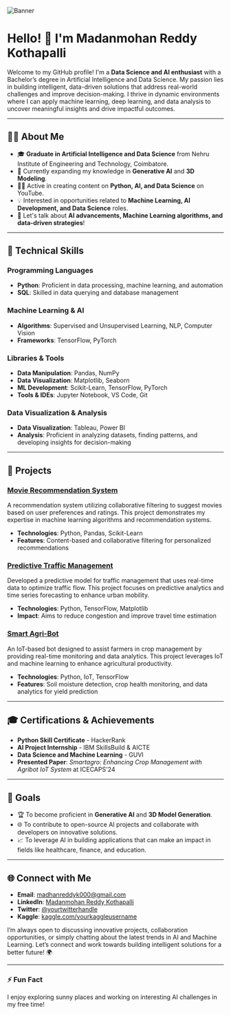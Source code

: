 ![Banner](https://github.com/madhanreddy23/madhanreddy23/blob/main/Madanmohan.png)

# Hello! 👋 I'm Madanmohan Reddy Kothapalli

Welcome to my GitHub profile! I'm a **Data Science and AI enthusiast** with a Bachelor’s degree in Artificial Intelligence and Data Science. My passion lies in building intelligent, data-driven solutions that address real-world challenges and improve decision-making. I thrive in dynamic environments where I can apply machine learning, deep learning, and data analysis to uncover meaningful insights and drive impactful outcomes.

---

## 🧑‍💻 About Me

- 🎓 **Graduate in Artificial Intelligence and Data Science** from Nehru Institute of Engineering and Technology, Coimbatore.
- 🌱 Currently expanding my knowledge in **Generative AI** and **3D Modeling**.
- 👨‍🏫 Active in creating content on **Python, AI, and Data Science** on YouTube.
- 💡 Interested in opportunities related to **Machine Learning, AI Development, and Data Science** roles.
- 💬 Let's talk about **AI advancements, Machine Learning algorithms, and data-driven strategies**!

---

## 🔧 Technical Skills

### Programming Languages
- **Python**: Proficient in data processing, machine learning, and automation
- **SQL**: Skilled in data querying and database management

### Machine Learning & AI
- **Algorithms**: Supervised and Unsupervised Learning, NLP, Computer Vision
- **Frameworks**: TensorFlow, PyTorch

### Libraries & Tools
- **Data Manipulation**: Pandas, NumPy
- **Data Visualization**: Matplotlib, Seaborn
- **ML Development**: Scikit-Learn, TensorFlow, PyTorch
- **Tools & IDEs**: Jupyter Notebook, VS Code, Git

### Data Visualization & Analysis
- **Data Visualization**: Tableau, Power BI
- **Analysis**: Proficient in analyzing datasets, finding patterns, and developing insights for decision-making

---

## 🚀 Projects

### [Movie Recommendation System](https://github.com/yourusername/movie-recommendation)
A recommendation system utilizing collaborative filtering to suggest movies based on user preferences and ratings. This project demonstrates my expertise in machine learning algorithms and recommendation systems.

- **Technologies**: Python, Pandas, Scikit-Learn
- **Features**: Content-based and collaborative filtering for personalized recommendations

### [Predictive Traffic Management](https://github.com/yourusername/traffic-management)
Developed a predictive model for traffic management that uses real-time data to optimize traffic flow. This project focuses on predictive analytics and time series forecasting to enhance urban mobility.

- **Technologies**: Python, TensorFlow, Matplotlib
- **Impact**: Aims to reduce congestion and improve travel time estimation

### [Smart Agri-Bot](https://github.com/yourusername/smart-agri-bot)
An IoT-based bot designed to assist farmers in crop management by providing real-time monitoring and data analytics. This project leverages IoT and machine learning to enhance agricultural productivity.

- **Technologies**: Python, IoT, TensorFlow
- **Features**: Soil moisture detection, crop health monitoring, and data analytics for yield prediction

---

## 🎓 Certifications & Achievements

- **Python Skill Certificate** - HackerRank
- **AI Project Internship** - IBM SkillsBuild & AICTE
- **Data Science and Machine Learning** - GUVI
- **Presented Paper**: *Smartagro: Enhancing Crop Management with Agribot IoT System* at ICECAPS'24

---

## 🎯 Goals

- 🏆 To become proficient in **Generative AI** and **3D Model Generation**.
- 🌐 To contribute to open-source AI projects and collaborate with developers on innovative solutions.
- 📈 To leverage AI in building applications that can make an impact in fields like healthcare, finance, and education.

---

## 🌐 Connect with Me

- **Email**: [madhanreddyk000@gmail.com](mailto:madhanreddyk000@gmail.com)
- **LinkedIn**: [Madanmohan Reddy Kothapalli](https://www.linkedin.com/in/madanr23/)
- **Twitter**: [@yourtwitterhandle](https://twitter.com/madhanreddyk000)
- **Kaggle**: [kaggle.com/yourkaggleusername](https://kaggle.com/madanreddy23)


I’m always open to discussing innovative projects, collaboration opportunities, or simply chatting about the latest trends in AI and Machine Learning. Let’s connect and work towards building intelligent solutions for a better future! 🌍

---

### ⚡ Fun Fact
I enjoy exploring sunny places and working on interesting AI challenges in my free time!


